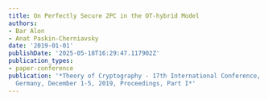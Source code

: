 ```yaml
---
title: On Perfectly Secure 2PC in the OT-hybrid Model
authors:
- Bar Alon
- Anat Paskin-Cherniavsky
date: '2019-01-01'
publishDate: '2025-05-18T16:29:47.117902Z'
publication_types:
- paper-conference
publication: '*Theory of Cryptography - 17th International Conference, TCC 2019, Nuremberg,
  Germany, December 1-5, 2019, Proceedings, Part I*'
---
```

